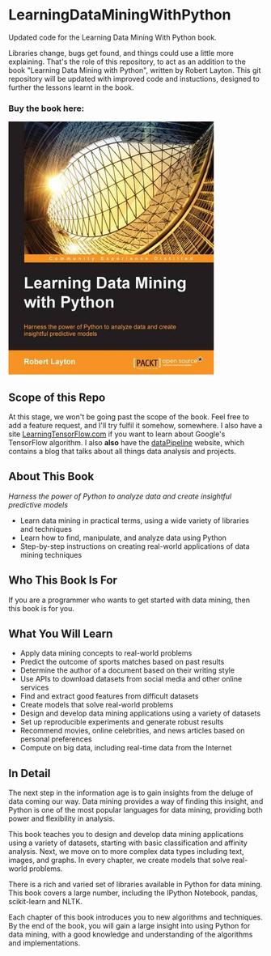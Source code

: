 # LearningDataMiningWithPython

Updated code for the Learning Data Mining With Python book.

Libraries change, bugs get found, and things could use a little more explaining.
That's the role of this repository, to act as an addition to the book "Learning Data Mining with Python", written by Robert Layton.
This git repository will be updated with improved code and instuctions, designed to further the lessons learnt in the book.

### Buy the book here:

<a href="http://www.amazon.com/Learning-Mining-Python-Robert-Layton/dp/1784396052">
    <img src="front_cover.jpg">
</a>

## Scope of this Repo
At this stage, we won't be going past the scope of the book.
Feel free to add a feature request, and I'll try fulfil it somehow, somewhere.
I also have a site [LearningTensorFlow.com](http://learningtensorflow.com/) if you want to learn about Google's TensorFlow algorithm.
I also **also** have the [dataPipeline](https://datapipeline.com.au/) website, which contains a blog that talks about all things data analysis and projects.

## About This Book
*Harness the power of Python to analyze data and create insightful predictive models*

* Learn data mining in practical terms, using a wide variety of libraries and techniques
* Learn how to find, manipulate, and analyze data using Python
* Step-by-step instructions on creating real-world applications of data mining techniques

## Who This Book Is For
If you are a programmer who wants to get started with data mining, then this book is for you.

## What You Will Learn
* Apply data mining concepts to real-world problems
* Predict the outcome of sports matches based on past results
* Determine the author of a document based on their writing style
* Use APIs to download datasets from social media and other online services
* Find and extract good features from difficult datasets
* Create models that solve real-world problems
* Design and develop data mining applications using a variety of datasets
* Set up reproducible experiments and generate robust results
* Recommend movies, online celebrities, and news articles based on personal preferences
* Compute on big data, including real-time data from the Internet

## In Detail
The next step in the information age is to gain insights from the deluge of data coming our way. Data mining provides a way of finding this insight, and Python is one of the most popular languages for data mining, providing both power and flexibility in analysis.

This book teaches you to design and develop data mining applications using a variety of datasets, starting with basic classification and affinity analysis. Next, we move on to more complex data types including text, images, and graphs. In every chapter, we create models that solve real-world problems.

There is a rich and varied set of libraries available in Python for data mining. This book covers a large number, including the IPython Notebook, pandas, scikit-learn and NLTK.

Each chapter of this book introduces you to new algorithms and techniques. By the end of the book, you will gain a large insight into using Python for data mining, with a good knowledge and understanding of the algorithms and implementations.

